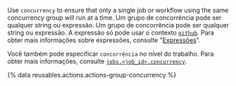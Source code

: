 Use `concurrency` to ensure that only a single job or workflow using the same concurrency group will run at a time. Um grupo de concorrência pode ser qualquer string ou expressão. Um grupo de concorrência pode ser qualquer string ou expressão. A expressão só pode usar o contexto [`github`](/actions/learn-github-actions/contexts#github-context). Para obter mais informações sobre expressões, consulte "[Expressões](/actions/learn-github-actions/expressions)".

Você também pode especificar `concorrência` no nível do trabalho. Para obter mais informações, consulte [`jobs.<job_id>.concurrency`](/actions/using-workflows/workflow-syntax-for-github-actions#jobsjob_idconcurrency).

{% data reusables.actions.actions-group-concurrency %}
